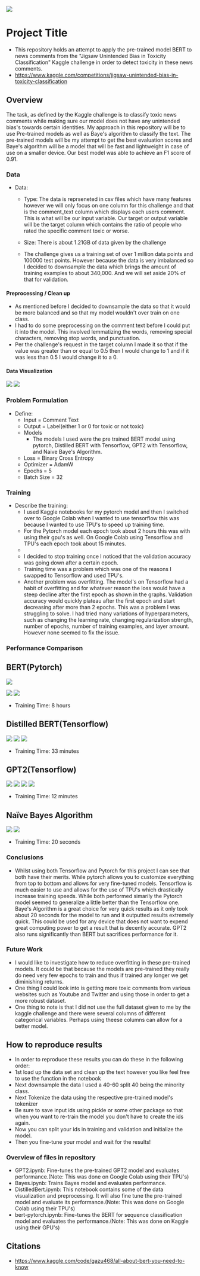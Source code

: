 ![](UTA-DataScience-Logo.png)

# Project Title

* This repository holds an attempt to apply the pre-trained model BERT to news comments from the "Jigsaw Unintended Bias in Toxicity Classification" Kaggle challenge in order to detect toxicity in these news comments. 
* https://www.kaggle.com/competitions/jigsaw-unintended-bias-in-toxicity-classification


## Overview
  The task, as defined by the Kaggle challenge is to classify toxic news comments while making sure our model does not have any unintended bias's towards certain identities. 
  My approach in this repository will be to use Pre-trained models as well as Baye's algorithm to classify the text. The pre-trained models will be my attempt to get the best evaluation scores and Baye's algorithm will be a model that will be fast and lightweight in case of use on a smaller device. 
  Our best model was able to achieve an F1 score of 0.91.


### Data

* Data:
  * Type: The data is reprseneted in csv files which have many features however we will only focus on one column for this challenge and that is the comment_text column which displays each users comment. This is what will be our input variable. Our target or output variable will be the target column which contains the ratio of people who rated the specific comment toxic or worse. 
   
  * Size: There is about 1.21GB of data given by the challenge
  * The challenge gives us a training set of over 1 million data points and 100000 test points. However because the data is very imbalanced so I decided to downsample the data which brings the amount of training examples to about 340,000. And we will set aside 20% of that for validation.
#### Preprocessing / Clean up
* As mentioned before I decided to downsample the data so that it would be more balanced and so that my model wouldn't over train on one class. 
* I had to do some preprocessing on the comment text before I could put it into the model. This involved lemmatizing the words, removing special characters, removing stop words, and punctuation. 
* Per the challenge's request in the target column I made it so that if the value was greater than or equal to 0.5 then I would change to 1 and if it was less than 0.5 I would change it to a 0. 

#### Data Visualization
![](graph1.PNG)
![](graph2.PNG)

### Problem Formulation

* Define:
  * Input = Comment Text
  * Output = Label(either 1 or 0 for toxic or not toxic)
  * Models
    * The models I used were the pre trained BERT model using pytorch, Distilled BERT with Tensorflow, GPT2 with Tensorflow, and Naive Baye's Algorithm.
  * Loss = Binary Cross Entropy
  * Optimizer = AdamW
  * Epochs = 5
  * Batch Size = 32

### Training

* Describe the training:
  * I used Kaggle notebooks for my pytorch model and then I switched over to Google Colab when I wanted to use tensorflow this was because I wanted to use TPU's to speed up training time. 
  * For the Pytorch model each epoch took about 2 hours this was with using their gpu's as well. On Google Colab using Tensorflow and TPU's each epoch took about 15 minutes. 
  * 
  * I decided to stop training once I noticed that the validation accuracy was going down after a certain epoch.
  * Training time was a problem which was one of the reasons I swapped to Tensorflow and used TPU's.
  * Another problem was overfitting. The model's on Tensorflow had a habit of overfitting and for whatever reason the loss would have a steep decline after the first epoch as shown in the graphs. Validation accuracy would quickly plateau after the first epoch and start decreasing after more than 2 epochs. This was a problem I was struggling to solve. I had tried many variations of hyperparameters, such as changing the learning rate, changing regularization strength, number of epochs, number of training examples, and layer amount. However none seemed to fix the issue. 

### Performance Comparison
## BERT(Pytorch)

![](training_loss_graph.PNG)

![](metric_table.PNG)
![](roc_curve.PNG)
* Training Time: 8 hours
## Distilled BERT(Tensorflow)

![](dbertgraph1.PNG)
![](dfbertgraph2.PNG)
![](DbertROC.PNG)
* Training Time: 33 minutes
## GPT2(Tensorflow)

![](gpt2graph1.PNG)
![](gpt2graph2.PNG)
![](gpt2ROC.PNG)
![](gpt2eval.PNG)
* Training Time: 12 minutes
## Naïve Bayes Algorithm

![](bayesEval.PNG)
![](ROCbayes.PNG)
* Training Time: 20 seconds
### Conclusions

* Whilst using both Tensorflow and Pytorch for this project I can see that both have their merits. While pytorch allows you to customize everything from top to bottom and allows for very fine-tuned models. Tensorflow is much easier to use and allows for the use of TPU's which drastically increase training speeds. While both performed simarily the Pytorch model seemed to generalize a little better than the Tensorflow one. Baye's Algorithm is a great choice for very quick results as it only took about 20 seconds for the model to run and it outputted results extremely quick. This could be used for any device that does not want to expend great computing power to get a result that is decently accurate. GPT2 also runs significantly than BERT but sacrifices performance for it.

### Future Work

* I would like to investigate how to reduce overfitting in these pre-trained models. It could be that because the models are pre-trained they really do need very few epochs to train and thus if trained any longer we get diminishing returns.
* One thing I could look into is getting more toxic comments from various websites such as Youtube and Twitter and using those in order to get a more robust dataset.
* One thing to note is that I did not use the full dataset given to me by the kaggle challenge and there were several columns of different categorical variables. Perhaps using theese columns can allow for a better model. 

## How to reproduce results
* In order to reproduce these results you can do these in the following order:
* 1st load up the data set and clean up the text however you like feel free to use the function in the notebook
* Next downsample the data I used a 40-60 split 40 being the minority class. 
* Next Tokenize the data using the respective pre-trained model's tokenizer
* Be sure to save input ids using pickle or some other package so that when you want to re-train the model you don't have to create the ids again.
* Now you can split your ids in training and validation and initialize the model. 
* Then you fine-tune your model and wait for the results!

### Overview of files in repository

  * GPT2.ipynb: Fine-tunes the pre-trained GPT2 model and evaluates performance.(Note: This was done on Google Colab using their TPU's)
  * Bayes.ipynb: Trains Bayes model and evaluates performance.
  * DistilledBert.ipynb: This notebook contains some of the data visualization and preprocessing. It will also fine tune the pre-trained model and evaluate its performance.(Note: This was done on Google Colab using their TPU's)
  * bert-pytorch.ipynb: Fine-tunes the BERT for sequence classification model and evaluates the performance.(Note: This was done on Kaggle using their GPU's)

## Citations
* https://www.kaggle.com/code/gazu468/all-about-bert-you-need-to-know







